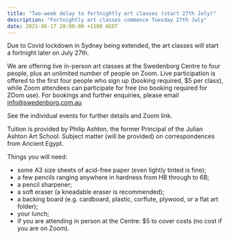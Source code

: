 ```yaml
---
title: "Two-week delay to fortnightly art classes (start 27th July)"
description: "Fortnightly art classes commence Tuesday 27th July"
date: 2021-06-17 20:00:00 +1100 AEDT
---
```


Due to Covid lockdown in Sydney being extended, the art classes will start a fortnight later on July 27th.

We are offering live in-person art classes at the Swedenborg Centre to four people, plus an unlimited number of people on Zoom.
Live participation is offered to the first four people who sign up (booking required, $5 per class), while Zoom attendees can participate for free (no booking required for ZOom use).
For bookings and further enquiries, please email info@swedenborg.com.au

See the individual events for further details and Zoom link.

Tuition is provided by Philip Ashton, the former Principal of the Julian Ashton Art School.
Subject matter (will be provided) on correspondences from Ancient Egypt.

Things you will need:
- some A3 size sheets of acid-free paper (even lightly tinted is fine);
- a few pencils ranging anywhere in hardness from HB through to 6B;
- a pencil sharpener; 
- a soft eraser (a kneadable eraser is recommended); 
- a backing board (e.g. cardboard, plastic, corflute, plywood, or a flat art folder);
- your lunch;
- if you are attending in person at the Centre: $5 to cover costs (no cost if you are on Zoom).
